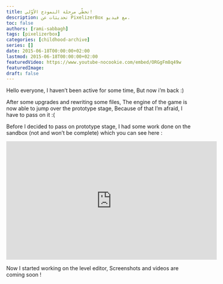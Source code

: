 ```yaml
---
title: تخطّي مرحلة النموذج الأوّلي!
description: تحديثات عن PixelizerBox مع فيديو.
toc: false
authors: [rami-sabbagh]
tags: [pixelizerbox]
categories: [childhood-archive]
series: []
date: 2015-06-18T00:00:00+02:00
lastmod: 2015-06-18T00:00:00+02:00
featuredVideo: https://www.youtube-nocookie.com/embed/ORGgFm8q49w
featuredImage:
draft: false
---
```


Hello everyone, I haven’t been active for some time, But now i’m back :)

After some upgrades and rewriting some files, The engine of the game is now able to jump over the prototype stage, Because of that I’m afraid, I have to pass on it :(

Before I decided to pass on prototype stage, I had some work done on the sandbox (not and won’t be complete) which you can see here :

<iframe width="560" height="315" src="https://www.youtube-nocookie.com/embed/ORGgFm8q49w" frameborder="0" allow="accelerometer; autoplay; encrypted-media; gyroscope; picture-in-picture" allowfullscreen></iframe>

Now I started working on the level editor, Screenshots and videos are coming soon !